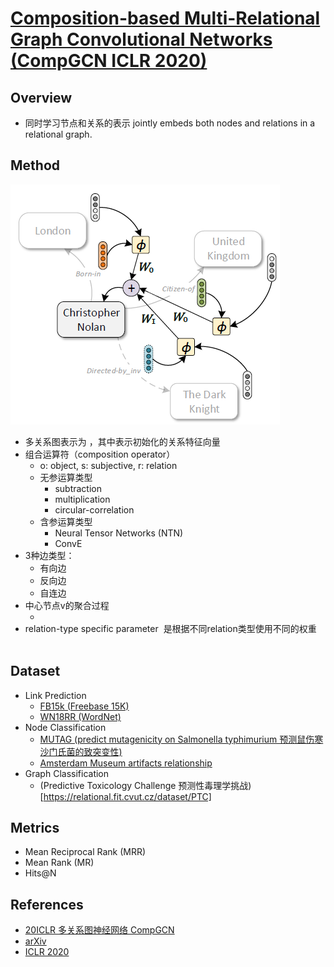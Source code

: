 # [Composition-based Multi-Relational Graph Convolutional Networks (CompGCN ICLR 2020)](https://drive.google.com/file/d/1S3rd-aoRJ94nFaIIHneSZulW-JkIota4/view?usp=drivesdk)

## Overview
- 同时学习节点和关系的表示 jointly embeds both nodes and relations in a relational graph.

## Method
![](images/CompGCN.png)
- 多关系图表示为 <img src="https://latex.codecogs.com/svg.image?\mathcal{G}=(\mathcal{V},\mathcal{R},\mathcal{E},\mathcal{X},\mathcal{Z})" title="" />，其中<img src="https://latex.codecogs.com/svg.image?\mathcal{Z}&space;\in&space;\mathbb{R}^{\left|&space;\mathcal{R}\right|\times&space;d_0}" title="" />表示初始化的关系特征向量
- 组合运算符（composition operator）<img src="https://latex.codecogs.com/svg.image?e_o = \phi(e_s, e_r)" title="" />
  -  o: object, s: subjective, r: relation 
  - 无参运算类型
    - subtraction
    - multiplication
    - circular-correlation
  - 含参运算类型
    - Neural Tensor Networks (NTN)
    - ConvE
- 3种边类型：
  - 有向边 <img src="https://latex.codecogs.com/svg.image?R=(u,v,r)" title="" /> 
  - 反向边 <img src="https://latex.codecogs.com/svg.image?R_{inv}=(u,v,r^{-1})" title="" /> 
  - 自连边 <img src="https://latex.codecogs.com/svg.image?\top =(u,u,\top)" title="" />
- 中心节点v的聚合过程
  - <img src="https://latex.codecogs.com/svg.image?h_v= f\left(\sum_{(u,r)\in\mathcal{N}(v)}W_r h_u\right) = f\left(\sum_{(u,r)\in\mathcal{N}(v)}W_{\lambda{(r)}} \phi(x_u, z_r)\right)" title="" />
- relation-type specific parameter <img src="https://latex.codecogs.com/svg.image?W_{\lambda{(r)}}" title="" /> 是根据不同relation类型使用不同的权重 <br><img src="https://latex.codecogs.com/svg.image?W_{\text{dir}(r)}=\left\{\begin{matrix}W_O,&space;&r\in\mathcal{R}&space;\\W_I,&space;&r\in\mathcal{R_\text{inv}}&space;\\W_S,&space;&r=\top\end{matrix}\right." title="" />

## Dataset
- Link Prediction
  - [FB15k (Freebase 15K)](https://paperswithcode.com/dataset/fb15k)
  - [WN18RR (WordNet)](https://paperswithcode.com/dataset/wn18rr)
- Node Classification
  - [MUTAG (predict mutagenicity on Salmonella typhimurium 预测鼠伤寒沙门氏菌的致突变性)](https://paperswithcode.com/dataset/mutag)
  - [Amsterdam Museum artifacts relationship](https://data.europa.eu/data/datasets/oh3dbp9vsnnt2g?locale=en)
- Graph Classification
  - (Predictive Toxicology Challenge 预测性毒理学挑战)[https://relational.fit.cvut.cz/dataset/PTC]

## Metrics
- Mean Reciprocal Rank (MRR)
- Mean Rank (MR)
- Hits@N

## References
- [20ICLR 多关系图神经网络 CompGCN](https://zhuanlan.zhihu.com/p/109738386)
- [arXiv](https://arxiv.org/abs/1911.03082)
- [ICLR 2020](https://iclr.cc/virtual_2020/poster_BylA_C4tPr.html)